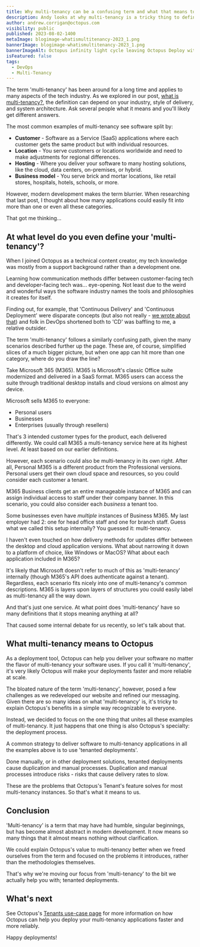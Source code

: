 ```yaml
---
title: Why multi-tenancy can be a confusing term and what that means to Octopus
description: Andy looks at why multi-tenancy is a tricky thing to define and how that affected Octopus's messaging.
author: andrew.corrigan@octopus.com
visibility: public
published: 2023-08-02-1400
metaImage: blogimage-whatismultitenancy-2023_1.png
bannerImage: blogimage-whatismultitenancy-2023_1.png
bannerImageAlt: Octopus infinity light cycle leaving Octopus Deploy with question marks and digital packages hovering above, beside a man looking confused.
isFeatured: false
tags: 
  - DevOps
  - Multi-Tenancy
---
```


The term 'multi-tenancy' has been around for a long time and applies to many aspects of the tech industry. As we explored in our post, [what is multi-tenancy?](updatelink), the definition can depend on your industry, style of delivery, and system architecture. Ask several people what it means and you'll likely get different answers.

The most common examples of multi-tenancy see software split by:

- **Customer** - Software as a Service (SaaS) applications where each customer gets the same product but with individual resources.
- **Location** - You serve customers or locations worldwide and need to make adjustments for regional differences.
- **Hosting** - Where you deliver your software to many hosting solutions, like the cloud, data centers, on-premises, or hybrid. 
- **Business model** - You serve brick and mortar locations, like retail stores, hospitals, hotels, schools, or more.

However, modern development makes the term blurrier. When researching that last post, I thought about how many applications could easily fit into more than one or even all these categories.

That got me thinking...

## At what level do you even define your 'multi-tenancy'?

When I joined Octopus as a technical content creator, my tech knowledge was mostly from a support background rather than a development one.

Learning how communication methods differ between customer-facing tech and developer-facing tech was... eye-opening. Not least due to the weird and wonderful ways the software industry names the tools and philosophies it creates for itself.

Finding out, for example, that 'Continuous Delivery' and 'Continuous Deployment' were disparate concepts (but also not really - [we wrote about that](https://octopus.com/devops/continuous-delivery/what-is-continuous-deployment/)) and folk in DevOps shortened both to 'CD' was baffling to me, a relative outsider.

The term 'multi-tenancy' follows a similarly confusing path, given the many scenarios described further up the page. These are, of course, simplified slices of a much bigger picture, but when one app can hit more than one category, where do you draw the line?

Take Microsoft 365 (M365). M365 is Microsoft's classic Office suite modernized and delivered in a SaaS format. M365 users can access the suite through traditional desktop installs and cloud versions on almost any device.

Microsoft sells M365 to everyone:

- Personal users
- Businesses
- Enterprises (usually through resellers)

That's 3 intended customer types for the product, each delivered differently. We could call M365 a multi-tenancy service here at its highest level. At least based on our earlier definitions.

However, each scenario could also be multi-tenancy in its own right. After all, Personal M365 is a different product from the Professional versions. Personal users get their own cloud space and resources, so you could consider each customer a tenant.

M365 Business clients get an entire manageable instance of M365 and can assign individual access to staff under their company banner. In this scenario, you could also consider each *business* a tenant too.

Some businesses even have *multiple* instances of Business M365. My last employer had 2: one for head office staff and one for branch staff. Guess what we called this setup internally? You guessed it: multi-tenancy.

I haven't even touched on how delivery methods for updates differ between the desktop and cloud application versions. What about narrowing it down to a platform of choice, like Windows or MacOS? What about each application included in M365?

It's likely that Microsoft doesn't refer to much of this as 'multi-tenancy' internally (though M365's API does authenticate against a tenant). Regardless, each scenario fits nicely into one of multi-tenancy's common descriptions. M365 is layers upon layers of structures you could easily label as multi-tenancy all the way down.

And that's just one service. At what point does 'multi-tenancy' have so many definitions that it stops meaning anything at all?

That caused some internal debate for us recently, so let's talk about that.

## What multi-tenancy means to Octopus

As a deployment tool, Octopus can help you deliver your software no matter the flavor of multi-tenancy your software uses. If you call it 'multi-tenancy', it's very likely Octopus will make your deployments faster and more reliable at scale.

The bloated nature of the term 'multi-tenancy', however, posed a few challenges as we redeveloped our website and refined our messaging. Given there are so many ideas on what 'multi-tenancy' is, it's tricky to explain Octopus's benefits in a simple way recognizable to everyone.

Instead, we decided to focus on the one thing that unites all these examples of multi-tenancy. It just happens that one thing is also Octopus's specialty: the deployment process.

A common strategy to deliver software to multi-tenancy applications in all the examples above is to use 'tenanted deployments'.

Done manually, or in other deployment solutions, tenanted deployments cause duplication and manual processes. Duplication and manual processes introduce risks - risks that cause delivery rates to slow.

These are the problems that Octopus's Tenant's feature solves for most multi-tenancy instances. So that's what it means to us.

## Conclusion

'Multi-tenancy' is a term that may have had humble, singular beginnings, but has become almost abstract in modern development. It now means so many things that it almost means nothing without clarification.

We could explain Octopus's value to multi-tenancy better when we freed ourselves from the term and focused on the problems it introduces, rather than the methodologies themselves.

That's why we're moving our focus from 'multi-tenancy' to the bit we actually help you with; tenanted deployments.

## What's next

See Octopus's [Tenants use-case page](https://octopus.com/use-case/tenanted-deployments) for more information on how Octopus can help you deploy your multi-tenancy applications faster and more reliably.

Happy deployments!